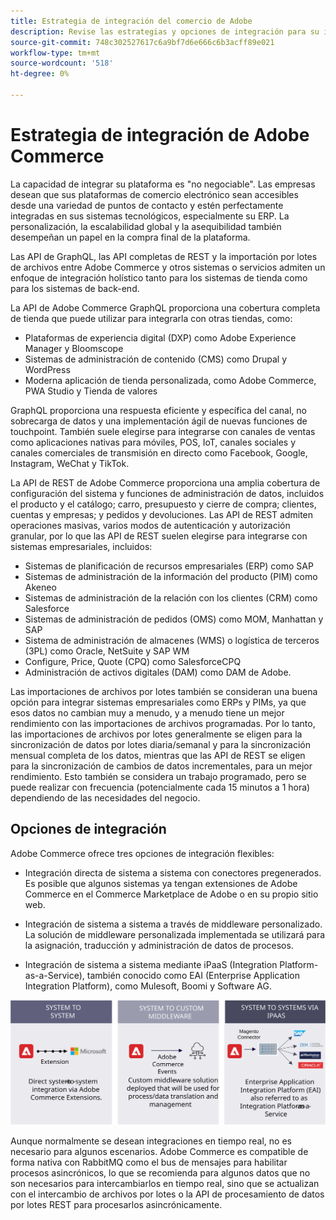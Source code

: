 ```yaml
---
title: Estrategia de integración del comercio de Adobe
description: Revise las estrategias y opciones de integración para su implementación de Adobe Commerce.
source-git-commit: 748c302527617c6a9bf7d6e666c6b3acff89e021
workflow-type: tm+mt
source-wordcount: '518'
ht-degree: 0%

---
```



# Estrategia de integración de Adobe Commerce

La capacidad de integrar su plataforma es &quot;no negociable&quot;. Las empresas desean que sus plataformas de comercio electrónico sean accesibles desde una variedad de puntos de contacto y estén perfectamente integradas en sus sistemas tecnológicos, especialmente su ERP. La personalización, la escalabilidad global y la asequibilidad también desempeñan un papel en la compra final de la plataforma.

Las API de GraphQL, las API completas de REST y la importación por lotes de archivos entre Adobe Commerce y otros sistemas o servicios admiten un enfoque de integración holístico tanto para los sistemas de tienda como para los sistemas de back-end.

La API de Adobe Commerce GraphQL proporciona una cobertura completa de tienda que puede utilizar para integrarla con otras tiendas, como:

- Plataformas de experiencia digital (DXP) como Adobe Experience Manager y Bloomscope
- Sistemas de administración de contenido (CMS) como Drupal y WordPress
- Moderna aplicación de tienda personalizada, como Adobe Commerce, PWA Studio y Tienda de valores

GraphQL proporciona una respuesta eficiente y específica del canal, no sobrecarga de datos y una implementación ágil de nuevas funciones de touchpoint. También suele elegirse para integrarse con canales de ventas como aplicaciones nativas para móviles, POS, IoT, canales sociales y canales comerciales de transmisión en directo como Facebook, Google, Instagram, WeChat y TikTok.

La API de REST de Adobe Commerce proporciona una amplia cobertura de configuración del sistema y funciones de administración de datos, incluidos el producto y el catálogo; carro, presupuesto y cierre de compra; clientes, cuentas y empresas; y pedidos y devoluciones. Las API de REST admiten operaciones masivas, varios modos de autenticación y autorización granular, por lo que las API de REST suelen elegirse para integrarse con sistemas empresariales, incluidos:

- Sistemas de planificación de recursos empresariales (ERP) como SAP
- Sistemas de administración de la información del producto (PIM) como Akeneo
- Sistemas de administración de la relación con los clientes (CRM) como Salesforce
- Sistemas de administración de pedidos (OMS) como MOM, Manhattan y SAP
- Sistema de administración de almacenes (WMS) o logística de terceros (3PL) como Oracle, NetSuite y SAP WM
- Configure, Price, Quote (CPQ) como SalesforceCPQ
- Administración de activos digitales (DAM) como DAM de Adobe.

Las importaciones de archivos por lotes también se consideran una buena opción para integrar sistemas empresariales como ERPs y PIMs, ya que esos datos no cambian muy a menudo, y a menudo tiene un mejor rendimiento con las importaciones de archivos programadas. Por lo tanto, las importaciones de archivos por lotes generalmente se eligen para la sincronización de datos por lotes diaria/semanal y para la sincronización mensual completa de los datos, mientras que las API de REST se eligen para la sincronización de cambios de datos incrementales, para un mejor rendimiento. Esto también se considera un trabajo programado, pero se puede realizar con frecuencia (potencialmente cada 15 minutos a 1 hora) dependiendo de las necesidades del negocio.

## Opciones de integración

Adobe Commerce ofrece tres opciones de integración flexibles:

- Integración directa de sistema a sistema con conectores pregenerados. Es posible que algunos sistemas ya tengan extensiones de Adobe Commerce en el Commerce Marketplace de Adobe o en su propio sitio web.

- Integración de sistema a sistema a través de middleware personalizado. La solución de middleware personalizada implementada se utilizará para la asignación, traducción y administración de datos de procesos.

- Integración de sistema a sistema mediante iPaaS (Integration Platform-as-a-Service), también conocido como EAI (Enterprise Application Integration Platform), como Mulesoft, Boomi y Software AG.

![Opciones de integración de Adobe Commerce](../../assets/playbooks/integration-options.svg)

Aunque normalmente se desean integraciones en tiempo real, no es necesario para algunos escenarios. Adobe Commerce es compatible de forma nativa con RabbitMQ como el bus de mensajes para habilitar procesos asincrónicos, lo que se recomienda para algunos datos que no son necesarios para intercambiarlos en tiempo real, sino que se actualizan con el intercambio de archivos por lotes o la API de procesamiento de datos por lotes REST para procesarlos asincrónicamente.
